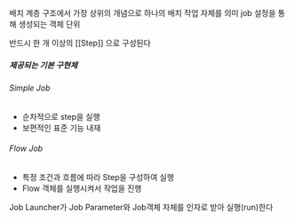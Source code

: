 
배치 계층 구조에서 가장 상위의 개념으로 하나의 배치 작업 자체를 의미
job 설정을 통해 생성되는 객체 단위

 반드시 한 개 이상의 [[Step]] 으로 구성된다


##### 제공되는 기본 구현체

###### Simple Job

- 순차적으로 step을 실행
- 보편적인 표준 기능 내재

###### Flow Job

- 특정 조건과 흐름에 따라 Step을 구성하여 실행
- Flow 객체를 실행시켜서 작업을 진행


Job Launcher가 Job Parameter와 Job객체 자체를 인자로 받아 실행(run)한다

